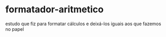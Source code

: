 # formatador-aritmetico
estudo que fiz para formatar cálculos e deixá-los iguais aos que fazemos no papel
